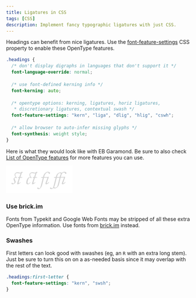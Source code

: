 ```yaml
---
title: Ligatures in CSS
tags: [CSS]
description: Implement fancy typographic ligatures with just CSS.
---
```


Headings can benefit from nice ligatures. Use the [font-feature-settings](https://developer.mozilla.org/en-US/docs/Web/CSS/font-feature-settings) CSS property to enable these OpenType features.

```css
.headings {
  /* don't display digraphs in languages that don't support it */
  font-language-override: normal;

  /* use font-defined kerning info */
  font-kerning: auto;

  /* opentype options: kerning, ligatures, horiz ligatures,
   * discretionary ligatures, contextual swash */
  font-feature-settings: "kern", "liga", "dlig", "hlig", "cswh";

  /* allow browser to auto-infer missing glyphs */
  font-synthesis: weight style;
}
```

Here is what they would look like with EB Garamond. Be sure to also check [List of OpenType features](http://en.wikipedia.org/wiki/List_of_typographic_features) for more features you can use.

![](images/ligatures.png)

### Use brick.im
Fonts from Typekit and Google Web Fonts may be stripped of all these extra OpenType information. Use fonts from [brick.im](http://brick.im/) instead.

### Swashes
First letters can look good with swashes (eg, an `R` with an extra long stem). Just be sure to turn this on on a as-needed basis since it may overlap with the rest of the text.

```css
.headings:first-letter {
  font-feature-settings: "kern", "swsh";
}
```
